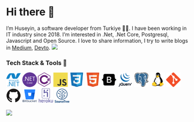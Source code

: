 # Hi there 👋

I’m Huseyin, a software developer from Turkiye 👨‍💻. I have been working in IT industry since 2018. I’m interested in .Net, .Net Core, Postgresql, Javascript and Open Source. I love to share information, I try to write blogs in [Medium](https://medium.com/@huseyinsimsekk), [Devto](https://dev.to/huseyinsimsek). ![](https://visitor-badge.glitch.me/badge?page_id=huseyinsimsekk.huseyinsimsekk)



 ### Tech Stack & Tools 🚀

<img src="https://github.com/devicons/devicon/blob/master/icons/dot-net/dot-net-plain-wordmark.svg" alt="dot-net logo" width="40" height="40"/> <img src="https://github.com/devicons/devicon/blob/master/icons/dotnetcore/dotnetcore-original.svg" alt="dot-net logo" width="40" height="40"/><img src="https://github.com/devicons/devicon/blob/master/icons/csharp/csharp-line.svg" alt="dot-net logo" width="40" height="40"/>  <img src="https://github.com/devicons/devicon/blob/master/icons/javascript/javascript-original.svg" alt="dot-net logo" width="40" height="40"/>  <img src="https://github.com/devicons/devicon/blob/master/icons/css3/css3-original.svg" alt="dot-net logo" width="40" height="40"/> <img src="https://github.com/devicons/devicon/blob/master/icons/html5/html5-original.svg" alt="dot-net logo" width="40" height="40"/>   <img src="https://github.com/devicons/devicon/blob/master/icons/bootstrap/bootstrap-plain.svg" alt="dot-net logo" width="40" height="40"/>  <img src="https://github.com/devicons/devicon/blob/master/icons/jquery/jquery-original-wordmark.svg" alt="dot-net logo" width="40" height="40"/> <img src="https://github.com/devicons/devicon/blob/master/icons/postgresql/postgresql-original.svg" alt="dot-net logo" width="40" height="40"/> <img src="https://github.com/devicons/devicon/blob/master/icons/linux/linux-original.svg" alt="dot-net logo" width="40" height="40"/> <img src="https://github.com/devicons/devicon/blob/master/icons/git/git-original.svg" alt="dot-net logo" width="40" height="40"/> <img src="https://github.com/devicons/devicon/blob/master/icons/github/github-original.svg" alt="dot-net logo" width="40" height="40"/> <img src="https://github.com/devicons/devicon/blob/master/icons/bitbucket/bitbucket-original-wordmark.svg" alt="dot-net logo" width="40" height="40"/>  <img src="https://github.com/devicons/devicon/blob/master/icons/heroku/heroku-original-wordmark.svg" alt="dot-net logo" width="40" height="40"/> <img src="https://github.com/devicons/devicon/blob/master/icons/sourcetree/sourcetree-original-wordmark.svg" alt="dot-net logo" width="40" height="40"/>


<a href="https://github.com/huseyinsimsekk/github-readme-stats">
  <img align="center" src="https://github-readme-stats.vercel.app/api?username=huseyinsimsekk&theme=blueberry&show_icons=true" />
</a>
